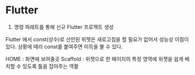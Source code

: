 # Flutter

1. 명령 파레트를 통해 신규 Flutter 프로젝트 생성

Flutter 에서 const(상수)로 선언된 위젯은 새로고침을 할 필요가 없어서 성능상 이점이 있다.
상황에 때라 const를 붙여주면 이득을 볼 수 있다.

HOME : 화면에 보여줄곳
Scaffold : 위젯으로 한 페이지의 특정 영역에 위젯을 쉽게 배치할 수 있도록 틀을 잡아주는 역활
